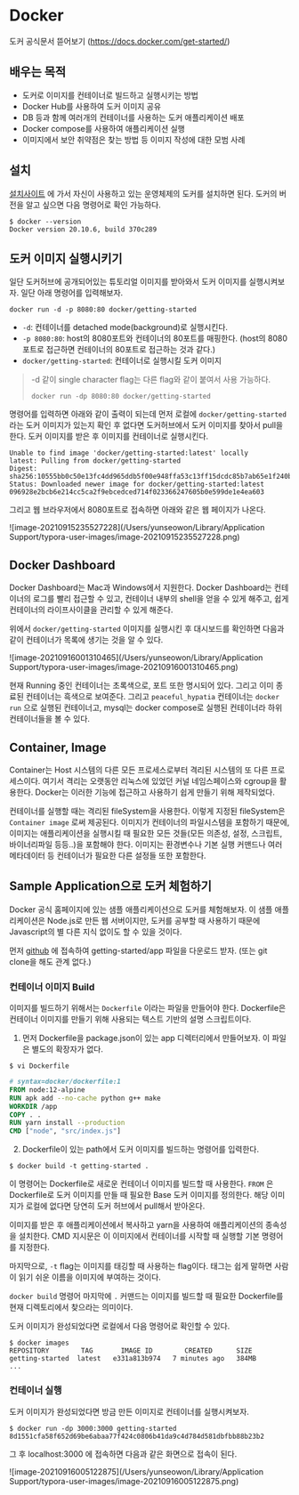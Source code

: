 # Docker

도커 공식문서 뜯어보기 (https://docs.docker.com/get-started/)



## 배우는 목적

* 도커로 이미지를 컨테이너로 빌드하고 실행시키는 방법
* Docker Hub를 사용하여 도커 이미지 공유
* DB 등과 함께 여러개의 컨테이너를 사용하는 도커 애플리케이션 배포
* Docker compose를 사용하여 애플리케이션 실행
* 이미지에서 보안 취약점은 찾는 방법 등 이미지 작성에 대한 모범 사례



## 설치

[설치사이트](https://docs.docker.com/get-started/#download-and-install-docker) 에 가서 자신이 사용하고 있는 운영체제의 도커를 설치하면 된다. 도커의 버전을 알고 싶으면 다음 명령어로 확인 가능하다.

```shell
$ docker --version 
Docker version 20.10.6, build 370c289
```



## 도커 이미지 실행시키기

일단 도커허브에 공개되어있는 튜토리얼 이미지를 받아와서 도커 이미지를 실행시켜보자. 일단 아래 명령어를 입력해보자.

```shell
docker run -d -p 8080:80 docker/getting-started
```

* `-d`: 컨테이너를 detached mode(background)로 실행시킨다.
* `-p 8080:80`: host의 8080포트와 컨테이너의 80포트를 매핑한다. (host의 8080포트로 접근하면 컨테이너의 80포트로 접근하는 것과 같다.)
* `docker/getting-started`: 컨테이너로 실행시킬 도커 이미지



> -d 같이 single character flag는 다른 flag와 같이 붙여서 사용 가능하다.
>
> ```shell
> docker run -dp 8080:80 docker/getting-started
> ```



명령어를 입력하면 아래와 같이 출력이 되는데 먼저 로컬에 `docker/getting-started` 라는 도커 이미지가 있는지 확인 후 없다면 도커허브에서 도커 이미지를 찾아서 pull을 한다. 도커 이미지를 받은 후 이미지를 컨테이너로 실행시킨다.

```
Unable to find image 'docker/getting-started:latest' locally
latest: Pulling from docker/getting-started
Digest: sha256:10555bb0c50e13fc4dd965ddb5f00e948ffa53c13ff15dcdc85b7ab65e1f240b
Status: Downloaded newer image for docker/getting-started:latest
096928e2bcb6e214cc5ca2f9ebcedced714f023366247605b0e599de1e4ea603
```



그리고 웹 브라우저에서 8080포트로 접속하면 아래와 같은 웹 페이지가 나온다.

![image-20210915235527228](/Users/yunseowon/Library/Application Support/typora-user-images/image-20210915235527228.png)



## Docker Dashboard

Docker Dashboard는 Mac과 Windows에서 지원한다. Docker Dashboard는 컨테이너의 로그를 빨리 접근할 수 있고, 컨테이너 내부의 shell을 얻을 수 있게 해주고, 쉽게 컨테이너의 라이프사이클을 관리할 수 있게 해준다. 

위에서 `docker/getting-started` 이미지를 실행시킨 후 대시보드를 확인하면 다음과 같이 컨테이너가 목록에 생기는 것을 알 수 있다.

![image-20210916001310465](/Users/yunseowon/Library/Application Support/typora-user-images/image-20210916001310465.png)

현재 Running 중인 컨테이너는 초록색으로, 포트 또한 명시되어 있다. 그리고 이미 종료된 컨테이너는 흑색으로 보여준다. 그리고 `peaceful_hypatia` 컨테이너는 `docker run` 으로 실행된 컨테이너고, mysql는 docker compose로 실행된 컨테이너라 하위 컨테이너들을 볼 수 있다.







## Container, Image

Container는 Host 시스템의 다른 모든 프로세스로부터 격리된 시스템의 또 다른 프로세스이다. 여기서 격리는 오랫동안 리눅스에 있었던 커널 네임스페이스와 cgroup을 활용한다. Docker는 이러한 기능에 접근하고 사용하기 쉽게 만들기 위해 제작되었다.

컨테이너를 실행할 때는 격리된 fileSystem을 사용한다. 이렇게 지정된 fileSystem은 `Container image` 로써 제공된다. 이미지가 컨테이너의 파일시스템을 포함하기 때문에, 이미지는 애플리케이션을 실행시킬 때 필요한 모든 것들(모든 의존성, 설정, 스크립트, 바이너리파일 등등..)을 포함해야 한다. 이미지는 환경변수나 기본 실행 커맨드나 여러 메타데이터 등 컨테이너가 필요한 다른 설정들 또한 포함한다.





## Sample Application으로 도커 체험하기

Docker 공식 홈페이지에 있는 샘플 애플리케이션으로 도커를 체험해보자. 이 샘플 애플리케이션은 Node.js로 만든 웹 서버이지만, 도커를 공부할 때 사용하기 때문에 Javascript의 별 다른 지식 없이도 할 수 있을 것이다. 

먼저 [github](https://github.com/docker/getting-started/tree/master/app) 에 접속하여 getting-started/app 파일을 다운로드 받자. (또는 git clone을 해도 관계 없다.) 



### 컨테이너 이미지 Build

이미지를 빌드하기 위해서는 `Dockerfile` 이라는 파일을 만들어야 한다. Dockerfile은 컨테이너 이미지를 만들기 위해 사용되는 텍스트 기반의 설명 스크립트이다. 

1. 먼저 Dockerfile을 package.json이 있는 app 디렉터리에서 만들어보자. 이 파일은 별도의 확장자가 없다.

```shell
$ vi Dockerfile
```

```dockerfile
# syntax=docker/dockerfile:1
FROM node:12-alpine
RUN apk add --no-cache python g++ make
WORKDIR /app
COPY . .
RUN yarn install --production
CMD ["node", "src/index.js"]
```

2. Dockerfile이 있는 path에서 도커 이미지를 빌드하는 명령어를 입력한다.

```shell
$ docker build -t getting-started .
```

이 명령어는 Dockerfile로 새로운 컨테이너 이미지를 빌드할 때 사용한다. `FROM` 은 Dockerfile로 도커 이미지를 만들 때 필요한 Base 도커 이미지를 정의한다. 해당 이미지가 로컬에 없다면 당연히 도커 허브에서 pull해서 받아온다. 

이미지를 받은 후 애플리케이션에서 복사하고 yarn을 사용하여 애플리케이션의 종속성을 설치한다. CMD 지시문은 이 이미지에서 컨테이너를 시작할 때 실행할 기본 명령어를 지정한다.

마지막으로, `-t` flag는 이미지를 태깅할 때 사용하는 flag이다. 태그는 쉽게 말하면 사람이 읽기 쉬운 이름을 이미지에 부여하는 것이다. 

`docker build` 명령어 마지막에 `.`  커맨드는 이미지를 빌드할 때 필요한 Dockerfile를 현재 디렉토리에서 찾으라는 의미이다.



도커 이미지가 완성되었다면 로컬에서 다음 명령어로 확인할 수 있다.

```shell
$ docker images
REPOSITORY        TAG       IMAGE ID        CREATED      SIZE
getting-started  latest   e331a813b974   7 minutes ago   384MB
...
```



### 컨테이너 실행

도커 이미지가 완성되었다면 방금 만든 이미지로 컨테이너를 실행시켜보자.

```shell
$ docker run -dp 3000:3000 getting-started
8d1551cfa58f652d69be6abaa77f424c0806b41da9c4d784d581dbfbb88b23b2
```



그 후 localhost:3000 에 접속하면 다음과 같은 화면으로 접속이 된다.

![image-20210916005122875](/Users/yunseowon/Library/Application Support/typora-user-images/image-20210916005122875.png)

















